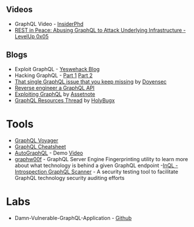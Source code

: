 ## Videos
- GraphQL Video - [InsiderPhd](https://www.youtube.com/watch?v=GlvNwhq-uBg)
- [REST in Peace: Abusing GraphQL to Attack Underlying Infrastructure - LevelUp 0x05](https://www.youtube.com/watch?v=NPDp7GHmMa0)

## Blogs
- Exploit GraphQL - [Yeswehack Blog](https://blog.yeswehack.com/yeswerhackers/how-exploit-graphql-endpoint-bug-bounty/)
- Hacking GraphQL - [Part 1](https://infosecwriteups.com/hacking-graphql-for-fun-and-profit-part-1-understanding-graphql-basics-72bb3dd22efa) [Part 2](https://infosecwriteups.com/hacking-graphql-for-fun-and-profit-part-2-methodology-and-examples-5992093bcc24)
- [That single GraphQL issue that you keep missing](https://blog.doyensec.com/2021/05/20/graphql-csrf.html) by [Doyensec](https://www.doyensec.com/)
- [Reverse engineer a GraphQL API](https://swizec.com/blog/reverse-engineer-a-graphql-api-to-automate-love-notes-codewithswiz-24)
- [Exploiting GraphQL](https://blog.assetnote.io/2021/08/29/exploiting-graphql/) by [Assetnote](https://assetnote.io/)
- [GraphQL Resources Thread](https://twitter.com/holybugx/status/1441460070387261440?s=21) by [HolyBugx](https://twitter.com/HolyBugx)

# Tools
- [GraphQL Voyager](https://apis.guru/graphql-voyager/)
- [GraphQL Cheatsheet](https://devhints.io/graphql)
- [AutoGraphQL](https://graphql-dashboard.herokuapp.com/) -  Demo [Video ](https://www.youtube.com/watch?v=JJmufWfVvyU)
- [graphw00f](https://github.com/dolevf/graphw00f) - GraphQL Server Engine Fingerprinting utility to learn more about what technology is behind a given GraphQL endpoint
-[InQL - Introspection GraphQL Scanner](https://portswigger.net/bappstore/296e9a0730384be4b2fffef7b4e19b1f) - A security testing tool to facilitate GraphQL technology security auditing efforts

# Labs
- Damn-Vulnerable-GraphQL-Application - [Github](https://github.com/dolevf/Damn-Vulnerable-GraphQL-Application)

